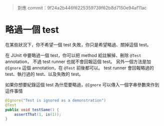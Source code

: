 > 對應 commit：9f24a2b446f6225359739f62b8d7150e94af11ac


略過一個 test
=============

在某些狀況下，你不希望一個 test 失敗，你只是希望略過、關掉這個 test。

在 JUnit 中要略過一個 test，你可以把 method 給註解掉、刪除 `@Test` annotation，
不過 test runner 也就不會回報這個 test。
另外一個方法是加 `@Ignore` 這個 annotation，在 `@Test` 前後都可以。
test runner 會回報略過的 test、執行過的 test、以及失敗的 test。

如果你想要紀錄這個 test 為什麼要略過，`@Ignore` 可以傳入一個字串參數來作到這件事情

```java
@Ignore("Test is ignored as a demonstration")
@Test
public void testSame() {
	assertThat(1, is(1));
}
```